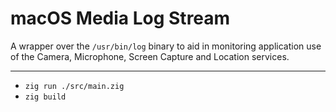 # macOS Media Log Stream

A wrapper over the `/usr/bin/log` binary to aid in monitoring application use of the Camera, Microphone, Screen Capture and Location services.

---

* `zig run ./src/main.zig`
* `zig build`


